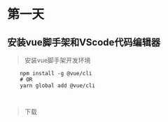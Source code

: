 # 第一天

## 安装vue脚手架和VScode代码编辑器


> 安装vue脚手架开发环境

```
    npm install -g @vue/cli
    # OR
    yarn global add @vue/cli

    
```



> 下载
